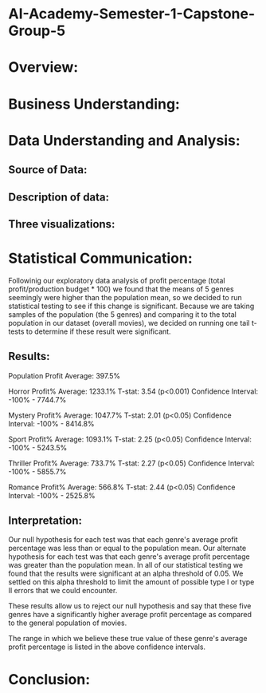 # AI-Academy-Semester-1-Capstone-Group-5


# Overview:



# Business Understanding:


# Data Understanding and Analysis:


## Source of Data:


## Description of data:


## Three visualizations:


# Statistical Communication:
Followinig our exploratory data analysis of profit percentage (total profit/production budget * 100) we found that the means of 5 genres seemingly were higher than the population mean, so we decided to run statistical testing to see if this change is significant. 
Because we are taking samples of the population (the 5 genres) and comparing it to the total population in our dataset (overall movies), we decided on running one tail t-tests to determine if these result were significant.

## Results:

Population Profit Average: 397.5%

Horror Profit% Average:   1233.1%   T-stat: 3.54 (p<0.001)     Confidence Interval: -100% - 7744.7% 

Mystery Profit% Average:  1047.7%   T-stat: 2.01 (p<0.05)      Confidence Interval: -100% - 8414.8%

Sport Profit% Average:    1093.1%   T-stat: 2.25 (p<0.05)      Confidence Interval: -100% - 5243.5% 

Thriller Profit% Average:  733.7%   T-stat: 2.27 (p<0.05)      Confidence Interval: -100% - 5855.7% 

Romance Profit% Average:   566.8%   T-stat: 2.44 (p<0.05)      Confidence Interval: -100% - 2525.8%



## Interpretation:
Our null hypothesis for each test was that each genre's average profit percentage was less than or equal to the population mean.
Our alternate hypothesis for each test was that each genre's average profit percentage was greater than the population mean. 
In all of our statistical testing we found that the results were significant at an alpha threshold of 0.05. We settled on this alpha threshold to limit the amount of possible type I or type II errors that we could encounter.

These results allow us to reject our null hypothesis and say that these five genres have a significantly higher average profit percentage as compared to the general population of movies. 

The range in which we believe these true value of these genre's average profit percentage is listed in the above confidence intervals. 


# Conclusion: